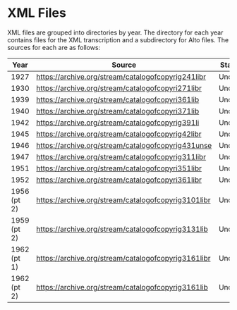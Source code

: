 
# XML Files

XML files are grouped into directories by year. The directory for each
year contains files for the XML transcription and a subdirectory for
Alto files. The sources for each are as follows:

| Year        | Source                                              | Status  |
|-------------|---------------------------------------------------- |---------|
| 1927        | https://archive.org/stream/catalogofcopyrig241libr  | Uncorr. |
| 1930        | https://archive.org/stream/catalogofcopyri271libr   | Uncorr. |
| 1939        | https://archive.org/stream/catalogofcopyri361lib    | Uncorr. |
| 1940        | https://archive.org/stream/catalogofcopyri371lib    | Uncorr. |
| 1942        | https://archive.org/stream/catalogofcopyrig391li    | Uncorr. |
| 1945        | https://archive.org/stream/catalogofcopyrig42libr   | Uncorr. |
| 1946        | https://archive.org/stream/catalogofcopyrig431unse  | Uncorr. |
| 1947        | https://archive.org/stream/catalogofcopyrig311libr  | Uncorr. |
| 1951        | https://archive.org/stream/catalogofcopyri351libr   | Uncorr. |
| 1952        | https://archive.org/stream/catalogofcopyri361libr   | Uncorr. |
| 1956 (pt 2) | https://archive.org/stream/catalogofcopyrig3101libr | Uncorr. |
| 1959 (pt 2) | https://archive.org/stream/catalogofcopyrig3131lib  | Uncorr. |
| 1962 (pt 1) | https://archive.org/stream/catalogofcopyrig3161libr | Uncorr. |
| 1962 (pt 2) | https://archive.org/stream/catalogofcopyrig3161lib  | Uncorr. |


